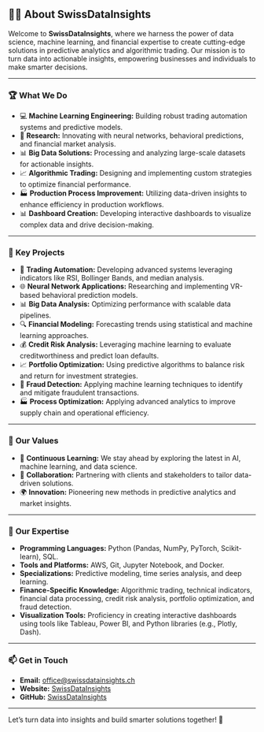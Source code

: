 ## 👨‍💻 About SwissDataInsights

Welcome to **SwissDataInsights**, where we harness the power of data science, machine learning, and financial expertise to create cutting-edge solutions in predictive analytics and algorithmic trading. Our mission is to turn data into actionable insights, empowering businesses and individuals to make smarter decisions.

---

### 🏆 **What We Do**

- 💻 **Machine Learning Engineering:** Building robust trading automation systems and predictive models.
- 🔬 **Research:** Innovating with neural networks, behavioral predictions, and financial market analysis.
- 📊 **Big Data Solutions:** Processing and analyzing large-scale datasets for actionable insights.
- 📈 **Algorithmic Trading:** Designing and implementing custom strategies to optimize financial performance.
- 🏭 **Production Process Improvement:** Utilizing data-driven insights to enhance efficiency in production workflows.
- 📊 **Dashboard Creation:** Developing interactive dashboards to visualize complex data and drive decision-making.

---

### 🔬 **Key Projects**

- 🚀 **Trading Automation:** Developing advanced systems leveraging indicators like RSI, Bollinger Bands, and median analysis.
- 🌐 **Neural Network Applications:** Researching and implementing VR-based behavioral prediction models.
- 📊 **Big Data Analysis:** Optimizing performance with scalable data pipelines.
- 🔍 **Financial Modeling:** Forecasting trends using statistical and machine learning approaches.
- 💰 **Credit Risk Analysis:** Leveraging machine learning to evaluate creditworthiness and predict loan defaults.
- 📈 **Portfolio Optimization:** Using predictive algorithms to balance risk and return for investment strategies.
- 🏦 **Fraud Detection:** Applying machine learning techniques to identify and mitigate fraudulent transactions.
- 🏭 **Process Optimization:** Applying advanced analytics to improve supply chain and operational efficiency.

---

### 🌱 **Our Values**

- 📖 **Continuous Learning:** We stay ahead by exploring the latest in AI, machine learning, and data science.
- 🤝 **Collaboration:** Partnering with clients and stakeholders to tailor data-driven solutions.
- 🌍 **Innovation:** Pioneering new methods in predictive analytics and market insights.

---

### 🎯 **Our Expertise**

- **Programming Languages:** Python (Pandas, NumPy, PyTorch, Scikit-learn), SQL.
- **Tools and Platforms:** AWS, Git, Jupyter Notebook, and Docker.
- **Specializations:** Predictive modeling, time series analysis, and deep learning.
- **Finance-Specific Knowledge:** Algorithmic trading, technical indicators, financial data processing, credit risk analysis, portfolio optimization, and fraud detection.
- **Visualization Tools:** Proficiency in creating interactive dashboards using tools like Tableau, Power BI, and Python libraries (e.g., Plotly, Dash).

---

### 📫 **Get in Touch**

- **Email:** [office@swissdatainsights.ch](mailto:office@swissdatainsights.ch)
- **Website:** [SwissDataInsights](https://www.swissdatainsights.ch)
- **GitHub:** [SwissDataInsights](https://github.com/SwissDataInsights)

---

Let’s turn data into insights and build smarter solutions together! 🚀
